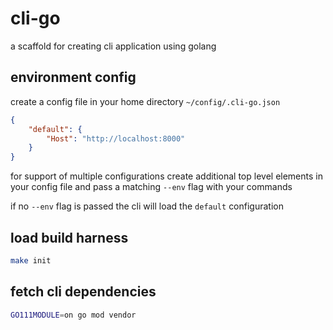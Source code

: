 # cli-go

a scaffold for creating cli application using golang

## environment config

create a config file in your home directory `~/config/.cli-go.json`

```json
{
    "default": {
        "Host": "http://localhost:8000"
    }
}
```

for support of multiple configurations create additional top level elements in your config file and pass a matching `--env` flag with your commands

if no `--env` flag is passed the cli will load the `default` configuration

## load build harness

```sh
make init
```

## fetch cli dependencies

```sh
GO111MODULE=on go mod vendor
```

